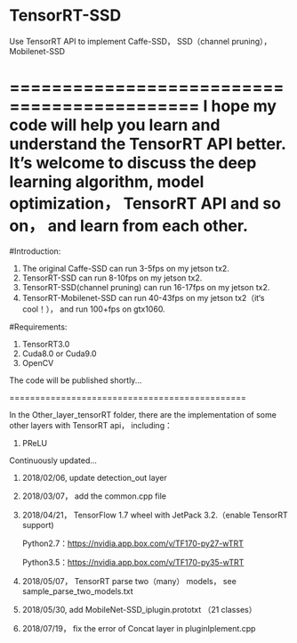 # TensorRT-SSD
Use TensorRT API to implement Caffe-SSD， SSD（channel pruning）， Mobilenet-SSD

============================================
I hope my code will help you learn and understand the TensorRT API better. It’s welcome to discuss the deep learning algorithm, model optimization， TensorRT API and so on， and learn from each other.
==============================================================================

#Introduction:

1. The original Caffe-SSD can run 3-5fps on my jetson tx2.
2. TensorRT-SSD can run 8-10fps on my jetson tx2.
3. TensorRT-SSD(channel pruning) can run 16-17fps on my jetson tx2.
4. TensorRT-Mobilenet-SSD can run 40-43fps on my jetson tx2（it‘s cool！）， and run 100+fps on gtx1060.

#Requirements:

1. TensorRT3.0
2. Cuda8.0 or Cuda9.0
3. OpenCV


The code will be published shortly...

==============================================

In the Other_layer_tensorRT folder, there are the implementation of some other layers with TensorRT api， including：

1. PReLU

Continuously updated...

1. 2018/02/06, update detection_out layer
2. 2018/03/07， add the common.cpp file
3. 2018/04/21， TensorFlow 1.7 wheel with JetPack 3.2.（enable TensorRT support)

   Python2.7：https://nvidia.app.box.com/v/TF170-py27-wTRT
   
   Python3.5：https://nvidia.app.box.com/v/TF170-py35-wTRT
   
4. 2018/05/07， TensorRT parse two（many） models， see sample_parse_two_models.txt

5. 2018/05/30, add MobileNet-SSD_iplugin.prototxt （21 classes）

6. 2018/07/19， fix the error of Concat layer in pluginIplement.cpp
